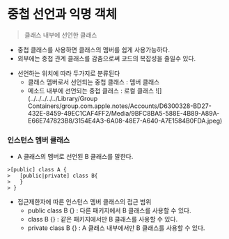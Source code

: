 # 중첩 선언과 익명 객체
> 클래스 내부에 선언한 클래스
- 중첩 클래스를 사용하면 클래스의 멤버를 쉽게 사용가능하다.
- 외부에는 중첩 관계 클래스를 감춤으로써 코드의 복잡성을 줄일수 있다.
* 선언하는 위치에 따라 두가지로 분류된다
  * 클래스 멤버로서 선언되는 중첩 클래스 : 멤버 클래스
  * 메소드 내부에 선언되는 중첩 클래스 : 로컬 클래스
![](../../../../../Library/Group Containers/group.com.apple.notes/Accounts/D6300328-BD27-432E-8459-49EC1CAF4FF2/Media/9BFC8BA5-588E-4B89-A89A-E66E747823B8/3154E4A3-6A08-48E7-A640-A7E1584B0FDA.jpeg)

### 인스턴스 멤버 클래스
* A 클래스의 멤버로 선언된 B 클래스를 말한다.
```
>[public] class A {
>   [public|private] class B{
>   }
> }
```

+ 접근제한자에 따른 인스턴스 멤버 클래스의 접근 범위
  - public class B {} : 다른 패키지에서 B 클래스를 사용할 수 있다.
  - class B {} : 같은 패키지에서만 B 클래스를 사용할 수 있다.
  - private class B {} : A 클래스 내부에서만 B 클래스를 사용할 수 있다.

